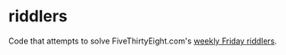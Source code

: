 # riddlers
Code that attempts to solve FiveThirtyEight.com's [weekly Friday riddlers](https://fivethirtyeight.com/tag/the-riddler/).
